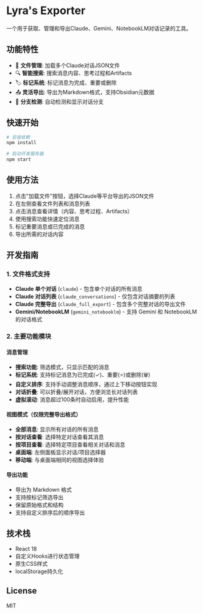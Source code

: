 # Lyra's Exporter

一个用于获取、管理和导出Claude、Gemini、NotebookLM对话记录的工具。

## 功能特性

- 📁 **文件管理**: 加载多个Claude对话JSON文件
- 🔍 **智能搜索**: 搜索消息内容、思考过程和Artifacts
- 🏷️ **标记系统**: 标记消息为完成、重要或删除
- 📤 **灵活导出**: 导出为Markdown格式，支持Obsidian元数据
- 🌳 **分支检测**: 自动检测和显示对话分支

## 快速开始

```bash
# 安装依赖
npm install

# 启动开发服务器
npm start
```

## 使用方法

1. 点击"加载文件"按钮，选择Claude等平台导出的JSON文件
2. 在左侧查看文件列表和消息列表
3. 点击消息查看详情（内容、思考过程、Artifacts）
4. 使用搜索功能快速定位消息
5. 标记重要消息或已完成的消息
6. 导出所需的对话内容

## 开发指南

### 1. 文件格式支持

- **Claude 单个对话** (`claude`) - 包含单个对话的所有消息
- **Claude 对话列表** (`claude_conversations`) - 仅包含对话摘要的列表
- **Claude 完整导出** (`claude_full_export`) - 包含多个完整对话的导出文件
- **Gemini/NotebookLM** (`gemini_notebooklm`) - 支持 Gemini 和 NotebookLM 的对话格式

### 2. 主要功能模块

#### 消息管理

- **搜索功能**: 筛选模式，只显示匹配的消息
- **标记系统**: 支持标记消息为已完成(✓)、重要(⭐)或删除(🗑️)
- **自定义排序**: 支持手动调整消息顺序，通过上下移动按钮实现
- **对话折叠**: 可以折叠/展开对话，方便浏览长对话列表
- **虚拟滚动**: 消息超过100条时自动启用，提升性能

#### 视图模式（仅限完整导出格式）

- **全部消息**: 显示所有对话的所有消息
- **按对话查看**: 选择特定对话查看其消息
- **按项目查看**: 选择特定项目查看相关对话和消息
- **桌面端**: 左侧面板显示对话/项目选择器
- **移动端**: 与桌面端相同的视图选择体验

#### 导出功能

- 导出为 Markdown 格式
- 支持按标记筛选导出
- 保留原始格式和结构
- 支持自定义排序后的顺序导出

## 技术栈

- React 18
- 自定义Hooks进行状态管理
- 原生CSS样式
- localStorage持久化

## License

MIT